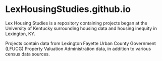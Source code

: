 # LexHousingStudies.github.io

Lex Housing Studies is a repository containing projects began at the University of Kentucky surrounding housing data
and housing inequity in Lexington, KY. 

Projects contain data from Lexington Fayette Urban County Government (LFUCG) Property Valuation Administration data, in addition to various census data sources.
